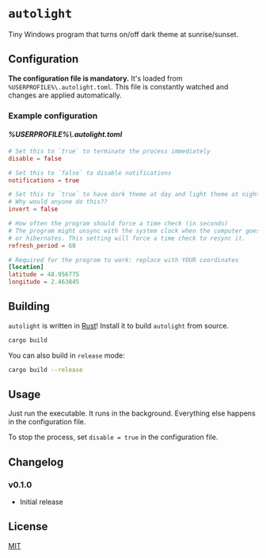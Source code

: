 # `autolight`

Tiny Windows program that turns on/off dark theme at sunrise/sunset.

## Configuration

**The configuration file is mandatory.** It's loaded from
`%USERPROFILE%\.autolight.toml`. This file is constantly watched and changes are
applied automatically.

### Example configuration

#### _%USERPROFILE%\\.autolight.toml_

```toml
# Set this to `true` to terminate the process immediately
disable = false

# Set this to `false` to disable notifications
notifications = true

# Set this to `true` to have dark theme at day and light theme at night
# Why would anyone do this??
invert = false

# How often the program should force a time check (in seconds)
# The program might unsync with the system clock when the computer goes to sleep
# or hibernates. This setting will force a time check to resync it.
refresh_period = 60

# Required for the program to work: replace with YOUR coordinates
[location]
latitude = 48.956775
longitude = 2.463845
```

## Building

`autolight` is written in [Rust](https://www.rust-lang.org/tools/install)!
Install it to build `autolight` from source.

```sh
cargo build
```

You can also build in `release` mode:

```sh
cargo build --release
```

## Usage

Just run the executable. It runs in the background. Everything else happens in
the configuration file.

To stop the process, set `disable = true` in the configuration file.

## Changelog

### v0.1.0

- Initial release

## License

[MIT](./LICENSE)
